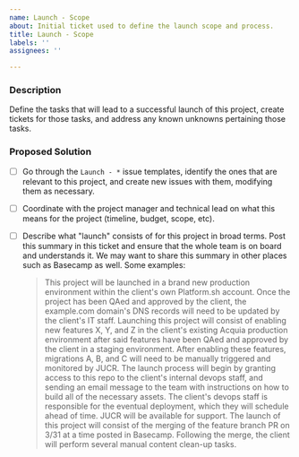 ```yaml
---
name: Launch - Scope
about: Initial ticket used to define the launch scope and process.
title: Launch - Scope
labels: ''
assignees: ''

---
```


### Description

Define the tasks that will lead to a successful launch of this project, create tickets for those tasks, and address any known unknowns pertaining those tasks.

### Proposed Solution

- [ ] Go through the `Launch - *` issue templates, identify the ones that are relevant to this project, and create new issues with them, modifying them as necessary.
- [ ] Coordinate with the project manager and technical lead on what this means for the project (timeline, budget, scope, etc).
- [ ] Describe what "launch" consists of for this project in broad terms. Post this summary in this ticket and ensure that the whole team is on board and understands it. We may want to share this summary in other places such as Basecamp as well. Some examples:

    > This project will be launched in a brand new production environment within the client's own Platform.sh account. Once the project has been QAed and approved by the client, the example.com domain's DNS records will need to be updated by the client's IT staff.
    > Launching this project will consist of enabling new features X, Y, and Z in the client's existing Acquia production environment after said features have been QAed and approved by the client in a staging environment. After enabling these features, migrations A, B, and C will need to be manually triggered and monitored by JUCR.
    > The launch process will begin by granting access to this repo to the client's internal devops staff, and sending an email message to the team with instructions on how to build all of the necessary assets. The client's devops staff is responsible for the eventual deployment, which they will schedule ahead of time. JUCR will be available for support.
    > The launch of this project will consist of the merging of the feature branch PR on 3/31 at a time posted in Basecamp. Following the merge, the client will perform several manual content clean-up tasks.
